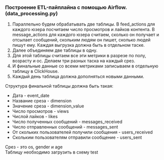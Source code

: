 ### **Построение ETL-пайплайна с помощью Airflow. (data_processing.py)**
1. Параллельно будем обрабатывать две таблицы. В feed_actions для каждого юзера посчитаем число просмотров и лайков контента. В message_actions для каждого юзера считаем, сколько он получает и отсылает сообщений, скольким людям он пишет, сколько людей пишут ему. Каждая выгрузка должна быть в отдельном таске.
2. Далее объединяем две таблицы в одну.
3. Для этой таблицы считаем все эти метрики в разрезе по полу, возрасту и ос. 
Делаем три разных таска на каждый срез.
4. И финальные данные со всеми метриками записываем в отдельную таблицу в ClickHouse.
5. Каждый день таблица должна дополняться новыми данными. 

Структура финальной таблицы должна быть такая:
* Дата - event_date
* Название среза - dimension
* Значение среза - dimension_value
* Число просмотров - views
* Числой лайков - likes
* Число полученных сообщений - messages_received
* Число отправленных сообщений - messages_sent
* От скольких пользователей получили сообщения - users_received
* Скольким пользователям отправили сообщение - users_sent

Срез - это os, gender и age \
Таблицу необходимо загрузить в схему test
